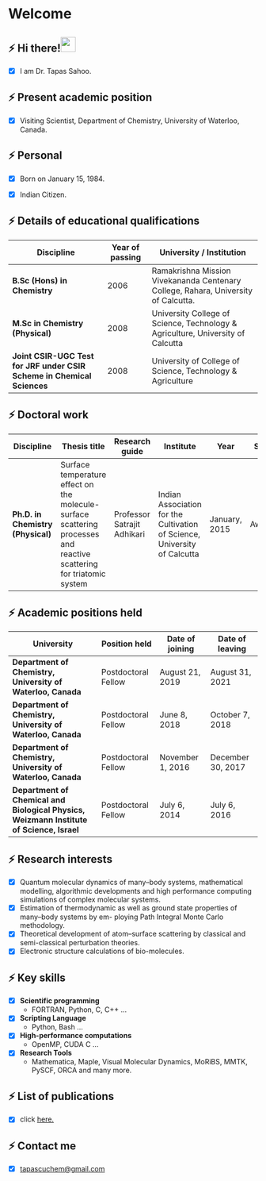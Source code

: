 # Welcome

## ⚡ Hi there!<img src="https://raw.githubusercontent.com/iampavangandhi/iampavangandhi/master/gifs/Hi.gif" width="30px">     
- [x] I am Dr. Tapas Sahoo.


## ⚡ Present academic position
- [x] Visiting Scientist, Department of Chemistry, University of Waterloo, Canada.
    
## ⚡ Personal
- [x] Born on January 15, 1984. 
- [x] Indian Citizen.


## ⚡ Details of educational qualifications

| Discipline | Year of passing | University / Institution |
| --- | --- | ---|
| **B.Sc (Hons) in Chemistry** | 2006 | Ramakrishna Mission Vivekananda Centenary College, Rahara, University of Calcutta. |
| **M.Sc in Chemistry (Physical)** | 2008 |University College of Science, Technology & Agriculture, University of Calcutta |
| **Joint CSIR-UGC Test for JRF under CSIR Scheme in Chemical Sciences** | 2008 | University of College of Science, Technology & Agriculture |

## ⚡ Doctoral work

| Discipline | Thesis title | Research guide |Institute| Year | Status|
| --- | --- | ---| --- | --- |---|
| **Ph.D. in Chemistry (Physical)** |Surface temperature effect on the molecule-surface scattering processes and reactive scattering for triatomic system | Professor Satrajit Adhikari | Indian Association for the Cultivation of Science, University of Calcutta | January, 2015 | Awarded |

## ⚡ Academic positions held

| University | Position held | Date of joining | Date of leaving |
| --- | --- | ---| ---|
| **Department of Chemistry, University of Waterloo, Canada** | Postdoctoral Fellow | August 21, 2019 | August 31, 2021 |
| **Department of Chemistry, University of Waterloo, Canada** | Postdoctoral Fellow | June 8, 2018 | October 7, 2018 |
| **Department of Chemistry, University of Waterloo, Canada** | Postdoctoral Fellow | November 1, 2016 | December 30, 2017 |
| **Department of Chemical and Biological Physics, Weizmann Institute of Science, Israel** | Postdoctoral Fellow | July 6, 2014 |July 6, 2016 |
    
## ⚡ Research interests

- [x] Quantum molecular dynamics of many–body systems, mathematical modelling, algorithmic developments and high performance computing simulations of complex molecular systems.  
- [x] Estimation of thermodynamic as well as ground state properties of many–body systems by em- ploying Path Integral Monte Carlo methodology.
- [x] Theoretical development of atom–surface scattering by classical and semi-classical perturbation theories.
- [x] Electronic structure calculations of bio-molecules. 

## ⚡ Key skills

- [x] **Scientific programming** 
    - FORTRAN, Python, C, C++ ...
- [x] **Scripting Language**  
    - Python, Bash ...
- [x] **High-performance computations**  
    - OpenMP, CUDA C ...
- [x] **Research Tools**  
    - Mathematica, Maple, Visual Molecular Dynamics, MoRiBS, MMTK, PySCF, ORCA and many more.


## ⚡ List of publications 
- [x] click [here.](https://www.scopus.com/authid/detail.uri?authorId=38362202800&featureToggles=FEATURE_AUTHOR_DETAILS_BOTOX:1&at_feature_toggle=1)
   
   
## ⚡ Contact me 
- [x] tapascuchem@gmail.com




  

<!--
**tapassahoo/tapassahoo** is a ✨ _special_ ✨ repository because its `README.md` (this file) appears on your GitHub profile.

Here are some ideas to get you started:

- 🔭 I’m currently working on ...
- 🌱 I’m currently learning ...
- 👯 I’m looking to collaborate on ...
- 🤔 I’m looking for help with ...
- 💬 Ask me about ...
- 📫 How to reach me: ...
- 😄 Pronouns: ...
- ⚡ Fun fact: ...
-->
